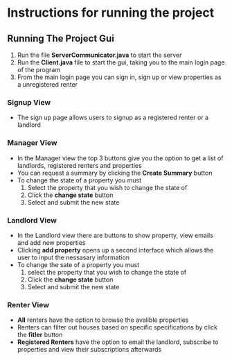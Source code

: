 # Instructions for running the project
## Running The Project Gui
1. Run the file **ServerCommunicator.java** to start the server
2. Run the **Client.java** file to start the gui, taking you to the main login page of the program
3. From the main login page you can sign in, sign up or view properties as a unregistered renter


### Signup View
- The sign up page allows users to signup as a registered renter or a landlord
### Manager View
- In the Manager view the top 3 buttons give you the option to get a list of landlords, registered renters and properties
- You can request a summary by clicking the **Create Summary** button
- To change the state of a property you must
    1. Select the property that you wish to change the state of
    2. Click the **change state** button
    3. Select and submit the new state
  
### Landlord View
- In the Landlord view there are buttons to show property, view emails and add new properties
- Clicking **add property** opens up a second interface which allows the user to input the nessasary information
- To change the sate of a property you must
    1. select the property that you wish to change the state of
    2. Click the **change state** button
    3. Select and submit the new state
### Renter View
- **All** renters have the option to browse the avalible properties
- Renters can filter out houses based on specific specifications by click the **fitler** button
- **Registered Renters** have the option to email the landlord, subscribe to properties and view their subscriptions afterwards
